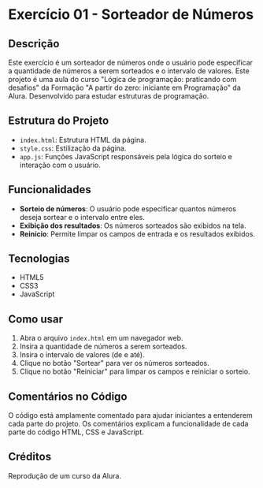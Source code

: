 # Exercício 01 - Sorteador de Números

## Descrição
Este exercício é um sorteador de números onde o usuário pode especificar a quantidade de números a serem sorteados e o intervalo de valores. 
Este projeto é uma aula do curso "Lógica de programação: praticando com desafios" da Formação "A partir do zero: iniciante em Programação" da Alura. Desenvolvido para estudar estruturas de programação.

## Estrutura do Projeto
- `index.html`: Estrutura HTML da página.
- `style.css`: Estilização da página.
- `app.js`: Funções JavaScript responsáveis pela lógica do sorteio e interação com o usuário.

## Funcionalidades
- **Sorteio de números**: O usuário pode especificar quantos números deseja sortear e o intervalo entre eles.
- **Exibição dos resultados**: Os números sorteados são exibidos na tela.
- **Reinício**: Permite limpar os campos de entrada e os resultados exibidos.

## Tecnologias
- HTML5
- CSS3
- JavaScript

## Como usar
1. Abra o arquivo `index.html` em um navegador web.
2. Insira a quantidade de números a serem sorteados.
3. Insira o intervalo de valores (de e até).
4. Clique no botão "Sortear" para ver os números sorteados.
5. Clique no botão "Reiniciar" para limpar os campos e reiniciar o sorteio.

## Comentários no Código
O código está amplamente comentado para ajudar iniciantes a entenderem cada parte do projeto. Os comentários explicam a funcionalidade de cada parte do código HTML, CSS e JavaScript.

## Créditos
Reprodução de um curso da Alura.





